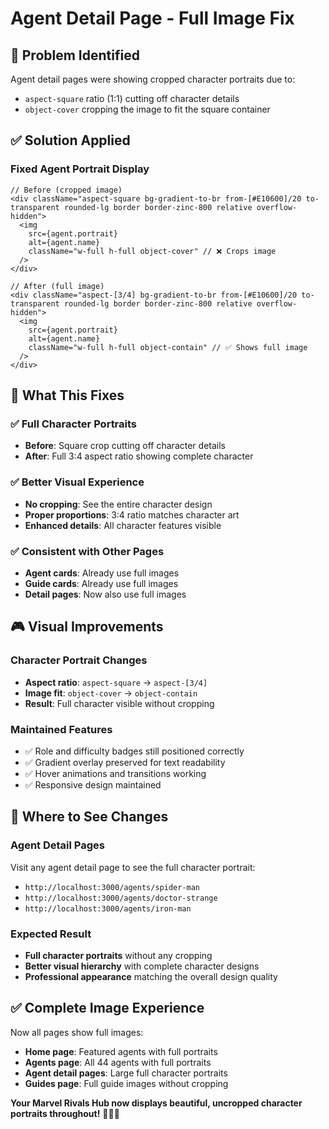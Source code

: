 # Agent Detail Page - Full Image Fix

## 🐛 **Problem Identified**
Agent detail pages were showing cropped character portraits due to:
- `aspect-square` ratio (1:1) cutting off character details
- `object-cover` cropping the image to fit the square container

## ✅ **Solution Applied**

### **Fixed Agent Portrait Display**
```tsx
// Before (cropped image)
<div className="aspect-square bg-gradient-to-br from-[#E10600]/20 to-transparent rounded-lg border border-zinc-800 relative overflow-hidden">
  <img
    src={agent.portrait}
    alt={agent.name}
    className="w-full h-full object-cover" // ❌ Crops image
  />
</div>

// After (full image)
<div className="aspect-[3/4] bg-gradient-to-br from-[#E10600]/20 to-transparent rounded-lg border border-zinc-800 relative overflow-hidden">
  <img
    src={agent.portrait}
    alt={agent.name}
    className="w-full h-full object-contain" // ✅ Shows full image
  />
</div>
```

## 🎯 **What This Fixes**

### **✅ Full Character Portraits**
- **Before**: Square crop cutting off character details
- **After**: Full 3:4 aspect ratio showing complete character

### **✅ Better Visual Experience**
- **No cropping**: See the entire character design
- **Proper proportions**: 3:4 ratio matches character art
- **Enhanced details**: All character features visible

### **✅ Consistent with Other Pages**
- **Agent cards**: Already use full images
- **Guide cards**: Already use full images  
- **Detail pages**: Now also use full images

## 🎮 **Visual Improvements**

### **Character Portrait Changes**
- **Aspect ratio**: `aspect-square` → `aspect-[3/4]`
- **Image fit**: `object-cover` → `object-contain`
- **Result**: Full character visible without cropping

### **Maintained Features**
- ✅ Role and difficulty badges still positioned correctly
- ✅ Gradient overlay preserved for text readability
- ✅ Hover animations and transitions working
- ✅ Responsive design maintained

## 🚀 **Where to See Changes**

### **Agent Detail Pages**
Visit any agent detail page to see the full character portrait:
- `http://localhost:3000/agents/spider-man`
- `http://localhost:3000/agents/doctor-strange`
- `http://localhost:3000/agents/iron-man`

### **Expected Result**
- **Full character portraits** without any cropping
- **Better visual hierarchy** with complete character designs
- **Professional appearance** matching the overall design quality

## ✅ **Complete Image Experience**

Now all pages show full images:
- **Home page**: Featured agents with full portraits
- **Agents page**: All 44 agents with full portraits  
- **Agent detail pages**: Large full character portraits
- **Guides page**: Full guide images without cropping

**Your Marvel Rivals Hub now displays beautiful, uncropped character portraits throughout!** 🦸‍♂️✨